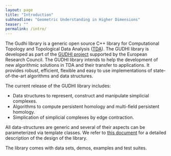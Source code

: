 ```yaml
---
layout: page
title: "Introduction"
subheadline: "Geometric Understanding in Higher Dimensions"
teaser: ""
permalink: /intro/
---
```

The Gudhi library is a generic open source C++ library for Computational Topology and Topological Data Analysis ([TDA][1]).
The GUDHI library is developed as part of the [GUDHI project][2] supported by the European Research Council. The GUDHI library intends to help the development of new algorithmic solutions in TDA and their transfer to applications. It provides robust, efficient, flexible and easy to use implementations of state-of-the-art algorithms and data structures.

The current release of the GUDHI library includes:

- Data structures to represent, construct and manipulate simplicial complexes.
- Algorithms to compute persistent homology and multi-field persistent homology.
- Simplication of simplicial complexes by edge contraction.

All data-structures are generic and several of their aspects can be parameterized via template classes. We refer to [this document][3] for a detailed description of the design of the library.

The library comes with data sets, demos, examples and test suites.

 [1]: https://en.wikipedia.org/wiki/Topological_data_analysis
 [2]: https://project.inria.fr/gudhi/
 [3]: http://gudhi.gforge.inria.fr/doc/latest/citelist.html#CITEREF_gudhilibrary_ICMS14
